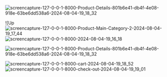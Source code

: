 

![screencapture-127-0-0-1-8000-Product-Details-801b6e41-db4f-4e08-918e-63be6dd538a6-2024-08-04-19_18_32](https://github.com/user-attachments/assets/a6381241-3455-402c-b4b1-35f0c2ffd804)

![Up![screencapture-127-0-0-1-8000-Product-Main-Category-2-2024-08-04-19_17_44](https://github.com/user-attachments/assets/d4cd56cb-710f-42ca-8571-ad751fa84548)![screencapture-127-0-0-1-8000-2024-08-04-19_16_18](https://github.com/user-attachments/assets/78ca6ab2-e04a-46ac-b1b0-699d956c8710)



![screencapture-127-0-0-1-8000-Product-Details-801b6e41-db4f-4e08-918e-63be6dd538a6-2024-08-04-19_18_32](https://github.com/user-attachments/assets/e5dd3c7d-b736-4672-be96-cb26726bb376)

![screencapture-127-0-0-1-8000-cart-2024-08-04-19_18_52](https://github.com/user-attachments/assets/0c1962fa-58da-402d-9b91-32fcce8e90a1)
![screencapture-127-0-0-1-8000-check-out-2024-08-04-19_19_01](https://github.com/user-attachments/assets/a67c2509-2e2f-4f12-8062-40e67fe76709)
